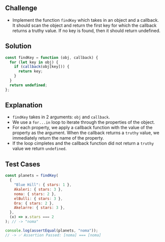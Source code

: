 ## Challenge

- Implement the function `findKey` which takes in an object and a callback. It should scan the object and return the first key for which the callback returns a truthy value. If no key is found, then it should return undefined.

## Solution

```javascript
const findKey = function (obj, callback) {
  for (let key in obj) {
    if (callback(obj[key])) {
      return key;
    }
  }
  return undefined;
};
```

## Explanation

- `findKey` takes in 2 arguments: `obj` and `callback`.
- We use a `for...in` loop to iterate through the properties of the object.
- For each property, we apply a callback function with the value of the property as the argument. When the callback returns a `truthy` value, we immediately return the name of the property.
- If the loop cimpletes and the callback function did not return a `truthy` value we return `undefined`.

## Test Cases

```javascript
const planets = findKey(
  {
    "Blue Hill": { stars: 1 },
    Akaleri: { stars: 3 },
    noma: { stars: 2 },
    elBulli: { stars: 3 },
    Ora: { stars: 2 },
    Akelarre: { stars: 3 },
  },
  (x) => x.stars === 2
); // -> "noma"

console.log(assertEqual(planets, "noma"));
// -> ✅ Assertion Passed: [noma] === [noma]
```

